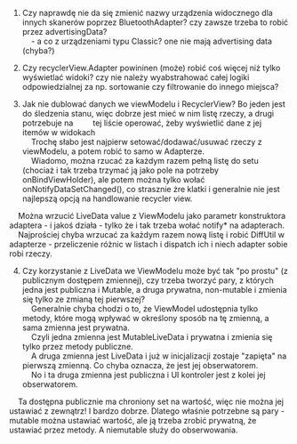   1. Czy naprawdę nie da się zmienić nazwy urządzenia widocznego dla innych skanerów poprzez BluetoothAdapter? czy zawsze trzeba to robić przez advertisingData?  
    - a co z urządzeniami typu Classic? one nie mają advertising data (chyba?)  
  
2. Czy recyclerView.Adapter powininen (może) robić coś więcej niż tylko wyświetlać widoki? czy nie należy wyabstrahować całej logiki odpowiedzialnej za np. sortowanie czy filtrowanie do innego miejsca?  
  
3. Jak nie dublować danych we viewModelu i RecyclerView? Bo jeden jest do śledzenia stanu, więc dobrze jest mieć w nim listę rzeczy, a drugi potrzebuje na         tej liście operować, żeby wyświetlić dane z jej itemów w widokach  
    Trochę słabo jest najpierw setować/dodawać/usuwać rzeczy z viewModelu, a potem robić to samo w Adapterze.  
    Wiadomo, można rzucać za każdym razem pełną listę do setu (chociaż i tak trzeba trzymać ją jako pole na potrzeby onBindViewHolder), ale potem można tylko wołać onNotifyDataSetChanged(), co strasznie żre klatki i generalnie nie jest najlepszą opcją na handlowanie recycler view.  
  
    Można wrzucić LiveData value z ViewModelu jako parametr konstruktora adaptera - i jakoś działa - tylko że i tak trzeba wołać notify* na adapterach.  
    Najprościej chyba wrzucać za każdym razem nową listę i robić DiffUtil w adapterze - przeliczenie różnic w listach i dispatch ich i niech adapter sobie robi rzeczy.  
  
4. Czy korzystanie z LiveData we ViewModelu może być tak "po prostu" (z publicznym dostępem zmiennej), czy trzeba tworzyć pary, z których jedna jest publiczna i Mutable, a druga prywatna, non-mutable i zmienia się tylko ze zmianą tej pierwszej?  
    Generalnie chyba chodzi o to, że ViewModel udostępnia tylko metody, które mogą wpływać w określony sposób na tę zmienną, a sama zmienna jest prywatna.  
    Czyli jedna zmienna jest MutableLiveData i prywatna i zmienia się tylko przez metody publiczne.  
    A druga zmienna jest LiveData i już w inicjalizacji zostaje "zapięta" na pierwszą zmienną. Co chyba oznacza, że jest jej obserwatorem.  
    No i ta druga zmienna jest publiczna i UI kontroler jest z kolei jej obserwatorem.  
  
    Ta dostępna publicznie ma chroniony set na wartość, więc nie można jej ustawiać z zewnątrz! I bardzo dobrze. Dlatego właśnie potrzebne są pary - mutable można ustawiać wartość, ale ją trzeba zrobić prywatną, że ustawiać przez metody. A niemutable służy do obserwowania.
